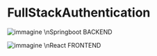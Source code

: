 # FullStackAuthentication
![immagine](https://user-images.githubusercontent.com/39368816/219352697-fa6bc787-4fcf-4035-ae58-f785a0ebddc1.png)
 \nSpringboot BACKEND
 
![immagine](https://user-images.githubusercontent.com/39368816/219353100-1b482a26-8871-4e3c-a325-1e5992d3562d.png)
 \nReact FRONTEND
